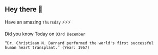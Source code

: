 ## Hey there 👋
Have an amazing `Thursday` ⚡⚡⚡

Did you know Today on `03rd December`
```
“Dr. Christiaan N. Barnard performed the world's first successful human heart transplant.” (Year: 1967)
```
